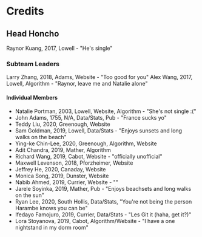 # Credits

## Head Honcho
Raynor Kuang, 2017, Lowell - "He's single"

### Subteam Leaders
Larry Zhang, 2018, Adams, Website - "Too good for you"
Alex Wang, 2017, Lowell, Algorithm - "Raynor, leave me and Natalie alone"

#### Individual Members
- Natalie Portman, 2003, Lowell, Website, Algorithm - "She's not single :("
- John Adams, 1755, N/A, Data/Stats, Pub - "France sucks yo"
- Teddy Liu, 2020, Greenough, Website
- Sam Goldman, 2019, Lowell, Data/Stats - "Enjoys sunsets and long walks on the beach"
- Ying-ke Chin-Lee, 2020, Greenough, Algorithm, Website
- Adit Chandra, 2019, Mather, Algorithm
- Richard Wang, 2019, Cabot, Website - "officially unofficial"
- Maxwell Levenson, 2018, Pforzheimer, Website
- Jeffrey He, 2020, Canaday, Website
- Monica Song, 2019, Dunster, Website
- Nabib Ahmed, 2019, Currier, Website - ""
- Jarele Soyinka, 2019, Mather, Pub - "Enjoys beachsets and long walks on the sun"
- Ryan Lee, 2020, South Hollis, Data/Stats, "You're not being the person Harambe knows you can be"
- Ifedayo Famojuro, 2019, Currier, Data/Stats - "Les Git it (haha, get it?)"
- Lora Stoyanova, 2019, Cabot, Algorithm/Website - "I have a one nightstand in my dorm room"

